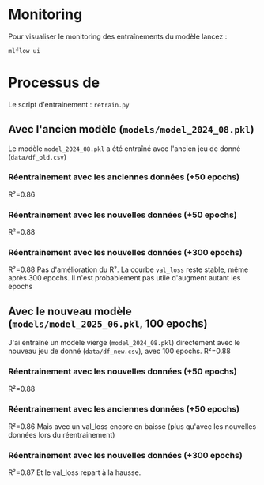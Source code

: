 # Monitoring
Pour visualiser le monitoring des entraînements du modèle lancez :

```bash
mlflow ui
```
# Processus de 
Le script d'entrainement : `retrain.py`
## Avec l'ancien modèle (`models/model_2024_08.pkl`)
Le modèle `model_2024_08.pkl` a été entraîné avec l'ancien jeu de donné (`data/df_old.csv`)
### Réentrainement avec les anciennes données (+50 epochs)
R²=0.86
### Réentrainement avec les nouvelles données (+50 epochs)
R²=0.88
### Réentrainement avec les nouvelles données (+300 epochs)
R²=0.88
Pas d'amélioration du R².
La courbe `val_loss` reste stable, même après 300 epochs.
Il n'est probablement pas utile d'augment autant les epochs

## Avec le nouveau modèle (`models/model_2025_06.pkl`, 100 epochs)
J'ai entraîné un modèle vierge (`model_2024_08.pkl`) directement avec le nouveau jeu de donné (`data/df_new.csv`), avec 100 epochs.
R²=0.88
### Réentrainement avec les nouvelles données (+50 epochs)
R²=0.88
### Réentrainement avec les anciennes données (+50 epochs)
R²=0.86
Mais avec un val_loss encore en baisse (plus qu'avec les nouvelles données lors du réentrainement)
### Réentrainement avec les nouvelles données (+300 epochs)
R²=0.87
Et le val_loss repart à la hausse.